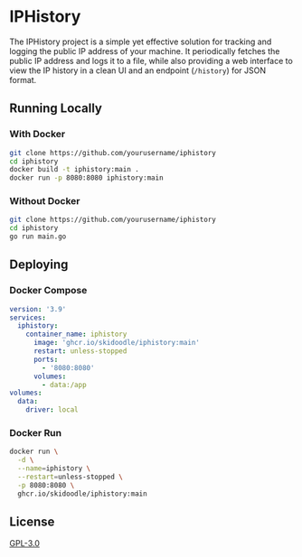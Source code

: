 # IPHistory

The IPHistory project is a simple yet effective solution for tracking and logging the public IP address of your machine. It periodically fetches the public IP address and logs it to a file, while also providing a web interface to view the IP history in a clean UI and an endpoint (`/history`) for JSON format.

## Running Locally

### With Docker

```sh
git clone https://github.com/yourusername/iphistory
cd iphistory
docker build -t iphistory:main .
docker run -p 8080:8080 iphistory:main
```

### Without Docker

```sh
git clone https://github.com/yourusername/iphistory
cd iphistory
go run main.go
```

## Deploying

### Docker Compose

```yaml
version: '3.9'
services:
  iphistory:
    container_name: iphistory
      image: 'ghcr.io/skidoodle/iphistory:main'
      restart: unless-stopped
      ports:
        - '8080:8080'
      volumes:
        - data:/app
volumes:
  data:
    driver: local
```

### Docker Run

```sh
docker run \
  -d \
  --name=iphistory \
  --restart=unless-stopped \
  -p 8080:8080 \
  ghcr.io/skidoodle/iphistory:main
```

## License

[GPL-3.0](https://github.com/skidoodle/iphistory/blob/main/license)

